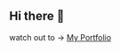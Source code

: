## Hi there 👋
watch out to -> [My Portfolio]([https://vignesh-in04.github.io/My_Porfolio/](https://myportfolio-vigneshprabhu-1.onrender.com/))
<!--
**vignesh-in04/vignesh-in04** is a ✨ _special_ ✨ repository because its `README.md` (this file) appears on your GitHub profile.

Here are some ideas to get you started:

- 🔭 I’m currently working on ...
- 🌱 I’m currently learning ...
- 👯 I’m looking to collaborate on ...
- 🤔 I’m looking for help with ...
- 💬 Ask me about ...
- 📫 How to reach me: ...
- 😄 Pronouns: ...
- ⚡ Fun fact: ...
-->
